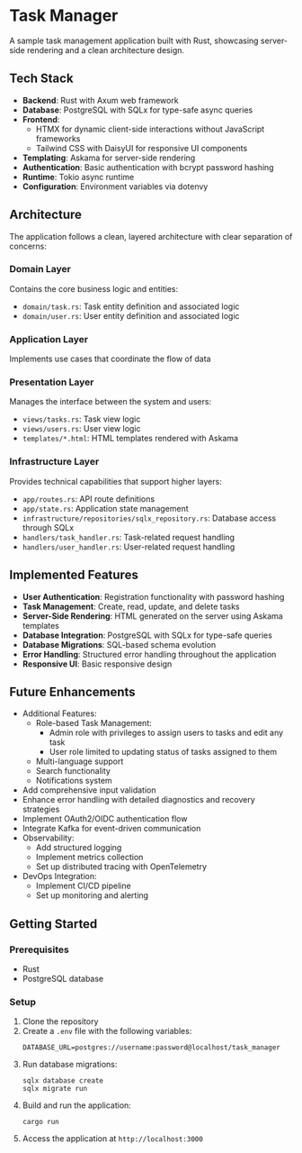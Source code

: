 # Task Manager

A sample task management application built with Rust, showcasing server-side rendering and a clean architecture design.

## Tech Stack

- **Backend**: Rust with Axum web framework
- **Database**: PostgreSQL with SQLx for type-safe async queries
- **Frontend**:
  - HTMX for dynamic client-side interactions without JavaScript frameworks
  - Tailwind CSS with DaisyUI for responsive UI components
- **Templating**: Askama for server-side rendering
- **Authentication**: Basic authentication with bcrypt password hashing
- **Runtime**: Tokio async runtime
- **Configuration**: Environment variables via dotenvy

## Architecture

The application follows a clean, layered architecture with clear separation of concerns:

### Domain Layer
Contains the core business logic and entities:
- `domain/task.rs`: Task entity definition and associated logic
- `domain/user.rs`: User entity definition and associated logic

### Application Layer
Implements use cases that coordinate the flow of data

### Presentation Layer
Manages the interface between the system and users:
- `views/tasks.rs`: Task view logic
- `views/users.rs`: User view logic
- `templates/*.html`: HTML templates rendered with Askama

### Infrastructure Layer
Provides technical capabilities that support higher layers:
- `app/routes.rs`: API route definitions
- `app/state.rs`: Application state management
- `infrastructure/repositories/sqlx_repository.rs`: Database access through SQLx
- `handlers/task_handler.rs`: Task-related request handling
- `handlers/user_handler.rs`: User-related request handling

## Implemented Features

- **User Authentication**: Registration functionality with password hashing
- **Task Management**: Create, read, update, and delete tasks
- **Server-Side Rendering**: HTML generated on the server using Askama templates
- **Database Integration**: PostgreSQL with SQLx for type-safe queries
- **Database Migrations**: SQL-based schema evolution
- **Error Handling**: Structured error handling throughout the application
- **Responsive UI**: Basic responsive design

## Future Enhancements

- Additional Features:
   - Role-based Task Management:
     - Admin role with privileges to assign users to tasks and edit any task
     - User role limited to updating status of tasks assigned to them
   - Multi-language support
   - Search functionality
   - Notifications system
- Add comprehensive input validation
- Enhance error handling with detailed diagnostics and recovery strategies
- Implement OAuth2/OIDC authentication flow
- Integrate Kafka for event-driven communication
- Observability:
   - Add structured logging
   - Implement metrics collection
   - Set up distributed tracing with OpenTelemetry
- DevOps Integration:
   - Implement CI/CD pipeline
   - Set up monitoring and alerting

## Getting Started

### Prerequisites
- Rust
- PostgreSQL database

### Setup

1. Clone the repository
2. Create a `.env` file with the following variables:
   ```
   DATABASE_URL=postgres://username:password@localhost/task_manager
   ```
3. Run database migrations:
   ```
   sqlx database create
   sqlx migrate run
   ```
4. Build and run the application:
   ```
   cargo run
   ```
5. Access the application at `http://localhost:3000`
